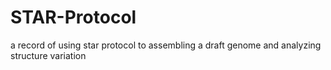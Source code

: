 # STAR-Protocol
a record of using star protocol to assembling a draft genome and analyzing structure variation
